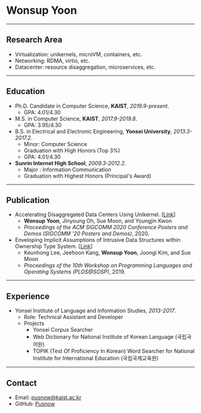 # Wonsup Yoon

---

## Research Area

- Virtualization: unikernels, microVM, containers, etc.
- Networking: RDMA, virtio, etc.
- Datacenter: resource disaggregation, microservices, etc.


---

## Education

- Ph.D. Candidate in Computer Science, **KAIST**, *2019.9-present*.
    - GPA: 4.01/4.30
- M.S. in Computer Science, **KAIST**, *2017.9-2019.8*.
    - GPA: 3.95/4.30
- B.S. in Electrical and Electronic Engineering, **Yonsei University**, *2013.3-2017.2*.
    - Minor: Computer Science
    - Graduation with High Honors (Top 3%)
    - GPA: 4.01/4.30
- **Sunrin Internet High School**, *2009.3-2012.2*.
    - Major : Information Communication
    - Graduation with Highest Honors (Principal's Award)


---

## Publication

- Accelerating Disaggregated Data Centers Using Unikernel. [[Link](/publication/ddc-unikernel)]
    - **Wonsup Yoon**, Jinyoung Oh, Sue Moon, and Youngjin Kwon
    - *Proceedings of the ACM SIGCOMM 2020 Conference Posters and Demos (SIGCOMM '20 Posters and Demos)*, 2020.
- Enveloping Implicit Assumptions of Intrusive Data Structures within Ownership Type System. [[Link](https://dl.acm.org/doi/abs/10.1145/3365137.3365403)]
    - Keunhong Lee, Jeehoon Kang, **Wonsup Yoon**, Joongi Kim, and Sue Moon
    - *Proceedings of the 10th Workshop on Programming Languages and Operating Systems (PLOS@SOSP)*, 2019.


---

## Experience

- Yonsei Institute of Language and Information Studies, *2013-2017*.
    - Role: Technical Assistant and Developer
    - Projects
        - Yonsei Corpus Searcher
        - Web Dictionary for National Institute of Korean Language (국립국어원)
        - TOPIK (Test Of Proficiency In Korean) Word Searcher for National Institute for International Education (국립국제교육원)


---

## Contact

- Email: [pusnow@kaist.ac.kr](mailto:pusnow@kaist.ac.kr)
- GitHub: [Pusnow](https://github.com/Pusnow)
